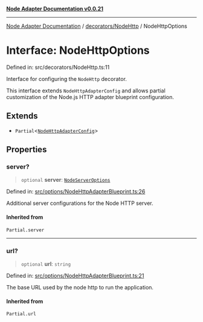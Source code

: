 [**Node Adapter Documentation v0.0.21**](../../../README.md)

***

[Node Adapter Documentation](../../../modules.md) / [decorators/NodeHttp](../README.md) / NodeHttpOptions

# Interface: NodeHttpOptions

Defined in: src/decorators/NodeHttp.ts:11

Interface for configuring the `NodeHttp` decorator.

This interface extends `NodeHttpAdapterConfig` and allows partial customization
of the Node.js HTTP adapter blueprint configuration.

## Extends

- `Partial`\<[`NodeHttpAdapterConfig`](../../../options/NodeHttpAdapterBlueprint/interfaces/NodeHttpAdapterConfig.md)\>

## Properties

### server?

> `optional` **server**: [`NodeServerOptions`](../../../declarations/type-aliases/NodeServerOptions.md)

Defined in: [src/options/NodeHttpAdapterBlueprint.ts:26](https://github.com/stonemjs/node-http-adapter/blob/b3024c4319ed00f9eb0215cf9f549bf3e7da590d/src/options/NodeHttpAdapterBlueprint.ts#L26)

Additional server configurations for the Node HTTP server.

#### Inherited from

`Partial.server`

***

### url?

> `optional` **url**: `string`

Defined in: [src/options/NodeHttpAdapterBlueprint.ts:21](https://github.com/stonemjs/node-http-adapter/blob/b3024c4319ed00f9eb0215cf9f549bf3e7da590d/src/options/NodeHttpAdapterBlueprint.ts#L21)

The base URL used by the node http to run the application.

#### Inherited from

`Partial.url`
